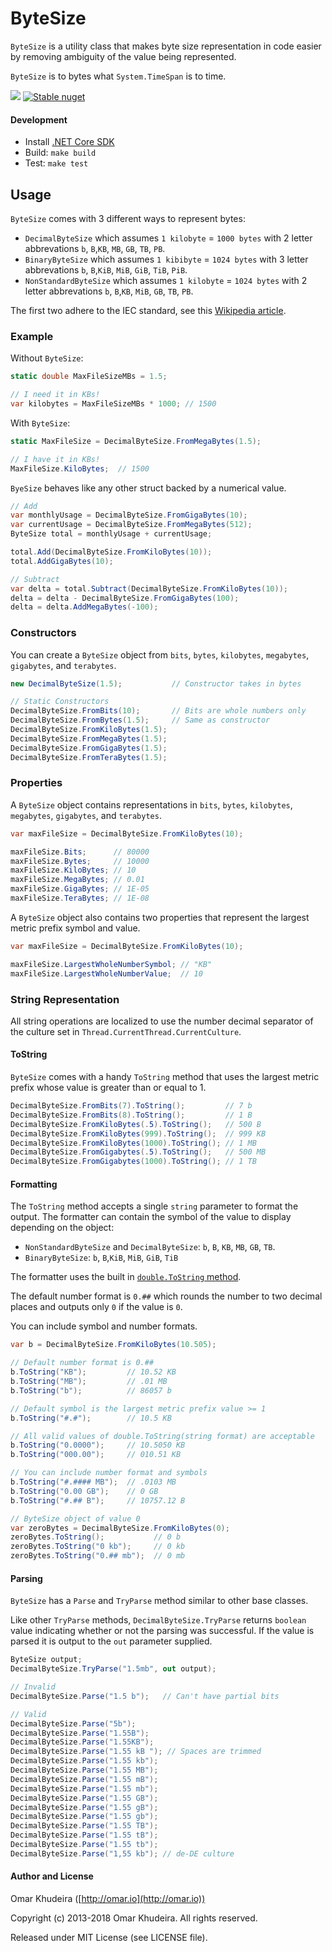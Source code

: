 # ByteSize 

`ByteSize` is a utility class that makes byte size representation in code easier 
by removing ambiguity of the value being represented.

`ByteSize` is to bytes what `System.TimeSpan` is to time.

[![](https://travis-ci.org/omar/DecimalByteSize.svg?branch=master)](https://travis-ci.org/omar/ByteSize)
[![Stable nuget](https://img.shields.io/nuget/v/DecimalByteSize.svg)](https://www.nuget.org/packages/ByteSize/)

#### Development

- Install [.NET Core SDK](https://dotnet.microsoft.com/download)
- Build: `make build`
- Test: `make test`

## Usage

`ByteSize` comes with 3 different ways to represent bytes:

- `DecimalByteSize` which assumes `1 kilobyte` = `1000 bytes` with 2 letter abbrevations `b`, `B`,`KB`, `MB`, `GB`, `TB`, `PB`.
- `BinaryByteSize` which assumes `1 kibibyte` = `1024 bytes` with 3 letter abbrevations `b`, `B`,`KiB`, `MiB`, `GiB`, `TiB`, `PiB`.
- `NonStandardByteSize` which assumes `1 kilobyte` = `1024 bytes` with 2 letter abbrevations `b`, `B`,`KB`, `MiB`, `GB`, `TB`, `PB`.

The first two adhere to the IEC standard, see this [Wikipedia article](https://en.wikipedia.org/wiki/Kilobyte#Definitions_and_usage).


### Example 

Without `ByteSize`:

```c#
static double MaxFileSizeMBs = 1.5;

// I need it in KBs!
var kilobytes = MaxFileSizeMBs * 1000; // 1500
```

With `ByteSize`:

```c#
static MaxFileSize = DecimalByteSize.FromMegaBytes(1.5);

// I have it in KBs!
MaxFileSize.KiloBytes;  // 1500
```

`ByeSize` behaves like any other struct backed by a numerical value.

```c#
// Add
var monthlyUsage = DecimalByteSize.FromGigaBytes(10);
var currentUsage = DecimalByteSize.FromMegaBytes(512);
ByteSize total = monthlyUsage + currentUsage;

total.Add(DecimalByteSize.FromKiloBytes(10));
total.AddGigaBytes(10);

// Subtract
var delta = total.Subtract(DecimalByteSize.FromKiloBytes(10));
delta = delta - DecimalByteSize.FromGigaBytes(100);
delta = delta.AddMegaBytes(-100);
```

### Constructors

You can create a `ByteSize` object from `bits`, `bytes`, `kilobytes`, `megabytes`, `gigabytes`, and `terabytes`.

```c#
new DecimalByteSize(1.5);           // Constructor takes in bytes

// Static Constructors
DecimalByteSize.FromBits(10);       // Bits are whole numbers only
DecimalByteSize.FromBytes(1.5);     // Same as constructor
DecimalByteSize.FromKiloBytes(1.5);
DecimalByteSize.FromMegaBytes(1.5);
DecimalByteSize.FromGigaBytes(1.5);
DecimalByteSize.FromTeraBytes(1.5);
```

### Properties

A `ByteSize` object contains representations in `bits`, `bytes`, `kilobytes`, `megabytes`, `gigabytes`, and `terabytes`.

```c#
var maxFileSize = DecimalByteSize.FromKiloBytes(10);

maxFileSize.Bits;      // 80000
maxFileSize.Bytes;     // 10000
maxFileSize.KiloBytes; // 10
maxFileSize.MegaBytes; // 0.01
maxFileSize.GigaBytes; // 1E-05
maxFileSize.TeraBytes; // 1E-08
```

A `ByteSize` object also contains two properties that represent the largest metric prefix symbol and value.

```c#
var maxFileSize = DecimalByteSize.FromKiloBytes(10);

maxFileSize.LargestWholeNumberSymbol; // "KB"
maxFileSize.LargestWholeNumberValue;  // 10
```

### String Representation

All string operations are localized to use the number decimal separator of the culture set in `Thread.CurrentThread.CurrentCulture`.

#### ToString

`ByteSize` comes with a handy `ToString` method that uses the largest metric prefix whose value is greater than or equal to 1.

```c#
DecimalByteSize.FromBits(7).ToString();         // 7 b
DecimalByteSize.FromBits(8).ToString();         // 1 B
DecimalByteSize.FromKiloBytes(.5).ToString();   // 500 B
DecimalByteSize.FromKiloBytes(999).ToString();  // 999 KB
DecimalByteSize.FromKiloBytes(1000).ToString(); // 1 MB
DecimalByteSize.FromGigabytes(.5).ToString();   // 500 MB
DecimalByteSize.FromGigabytes(1000).ToString(); // 1 TB
```

#### Formatting

The `ToString` method accepts a single `string` parameter to format the output.
The formatter can contain the symbol of the value to display depending on the object:

- `NonStandardByteSize` and `DecimalByteSize`: `b`, `B`, `KB`, `MB`, `GB`, `TB`.
- `BinaryByteSize`: `b`, `B`,`KiB`, `MiB`, `GiB`, `TiB`

The formatter uses the built in [`double.ToString` method](http://msdn.microsoft.com/en-us/library/kfsatb94\(v=vs.110\).aspx). 

The default number format is `0.##` which rounds the number to two decimal 
places and outputs only `0` if the value is `0`.

You can include symbol and number formats.

```c#
var b = DecimalByteSize.FromKiloBytes(10.505);

// Default number format is 0.##
b.ToString("KB");         // 10.52 KB
b.ToString("MB");         // .01 MB
b.ToString("b");          // 86057 b

// Default symbol is the largest metric prefix value >= 1
b.ToString("#.#");        // 10.5 KB

// All valid values of double.ToString(string format) are acceptable
b.ToString("0.0000");     // 10.5050 KB
b.ToString("000.00");     // 010.51 KB

// You can include number format and symbols
b.ToString("#.#### MB");  // .0103 MB
b.ToString("0.00 GB");    // 0 GB
b.ToString("#.## B");     // 10757.12 B

// ByteSize object of value 0
var zeroBytes = DecimalByteSize.FromKiloBytes(0); 
zeroBytes.ToString();           // 0 b
zeroBytes.ToString("0 kb");     // 0 kb
zeroBytes.ToString("0.## mb");  // 0 mb
```

#### Parsing

`ByteSize` has a `Parse` and `TryParse` method similar to other base classes.

Like other `TryParse` methods, `DecimalByteSize.TryParse` returns `boolean` 
value indicating whether or not the parsing was successful. If the value is 
parsed it is output to the `out` parameter supplied.

```c#
ByteSize output;
DecimalByteSize.TryParse("1.5mb", out output);

// Invalid
DecimalByteSize.Parse("1.5 b");   // Can't have partial bits

// Valid
DecimalByteSize.Parse("5b");
DecimalByteSize.Parse("1.55B");
DecimalByteSize.Parse("1.55KB");
DecimalByteSize.Parse("1.55 kB "); // Spaces are trimmed
DecimalByteSize.Parse("1.55 kb");
DecimalByteSize.Parse("1.55 MB");
DecimalByteSize.Parse("1.55 mB");
DecimalByteSize.Parse("1.55 mb");
DecimalByteSize.Parse("1.55 GB");
DecimalByteSize.Parse("1.55 gB");
DecimalByteSize.Parse("1.55 gb");
DecimalByteSize.Parse("1.55 TB");
DecimalByteSize.Parse("1.55 tB");
DecimalByteSize.Parse("1.55 tb");
DecimalByteSize.Parse("1,55 kb"); // de-DE culture
```

#### Author and License

Omar Khudeira ([http://omar.io](http://omar.io))

Copyright (c) 2013-2018 Omar Khudeira. All rights reserved.

Released under MIT License (see LICENSE file).

